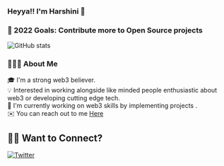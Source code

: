### **Heyya!! I'm Harshini** 👋

### 🚀 2022 Goals: Contribute more to Open Source projects

![GitHub stats](https://github-readme-stats.vercel.app/api?username=crypte-1&show_icons=true&theme=dracula) 
 

### 👨🏻‍💻 About Me
🎓 I'm a strong web3 believer.\
💡 Interested in working alongside like minded people enthusiastic about web3 or developing cutting edge tech.\
🌱 I'm currently working on web3 skills by implementing projects .\
✉️ You can reach out to me [Here](https://twitter.com/h202529)

## 🤝🏻 Want to Connect?

<a href = "https://twitter.com/h202529"> <img src= "" alt = "Twitter"/></a>
 
